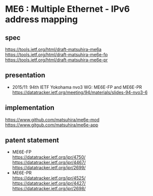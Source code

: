 # ME6 : Multiple Ethernet - IPv6 address mapping

## spec
https://tools.ietf.org/html/draft-matsuhira-me6a<br>
https://tools.ietf.org/html/draft-matsuhira-me6e-fp<br>
https://tools.ietf.org/html/draft-matsuhira-me6e-pr<br>

## presentation
* 2015/11: 94th IETF Yokohama nvo3 WG: ME6E-FP and ME6E-PR<br>
https://datatracker.ietf.org/meeting/94/materials/slides-94-nvo3-6<br>

## implementation
https://www.github.com/matsuhira/me6e-mod<br>
https://www.gitgub.com/matsuhira/me6e-app<br>

## patent statement
* ME6E-FP<br>
https://datatracker.ietf.org/ipr/4750/<br>
https://datatracker.ietf.org/ipr/4467/<br>
https://datatracker.ietf.org/ipr/2699/<br>
* ME6E-PR<br>
https://datatracker.ietf.org/ipr/4525/<br>
https://datatracker.ietf.org/ipr/4427/<br>
https://datatracker.ietf.org/ipr/2698/<br>
